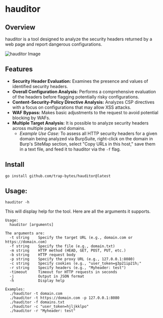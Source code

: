 # hauditor

## Overview

hauditor is a tool designed to analyze the security headers returned by a web page and report dangerous configurations.


![hauditor Image](https://github.com/trap-bytes/hauditor/blob/main/static/hauditor.png)

## Features

- **Security Header Evaluation:** Examines the presence and values of identified security headers.
- **Overall Configuration Analysis:** Performs a comprehensive evaluation of the headers before flagging potentially risky configurations.
- **Content-Security-Policy Directive Analysis:** Analyzes CSP directives with a focus on configurations that may allow XSS attacks.
- **WAF Bypass:** Makes basic adjustments to the request to avoid potential blocking by WAFs.
- **Multiple Target Analysis:** It is possible to analyze security headers across multiple pages and domains.
  - *Example Use Case:* To assess all HTTP security headers for a given domain being analyzed via BurpSuite, right-click on the domain in Burp's SiteMap section, select "Copy URLs in this host," save them in a text file, and feed it to hauditor via the `-f` flag.

## Install

```
go install github.com/trap-bytes/hauditor@latest
```
## Usage:

```
hauditor -h
```

This will display help for the tool. Here are all the arguments it supports.

```
Usage:
  hauditor [arguments]

The arguments are:
  -t string    Specify the target URL (e.g., domain.com or https://domain.com)
  -f string    Specify the file (e.g., domain.txt)
  -m string    HTTP method (HEAD, GET, POST, PUT, etc.)
  -b string    HTTP request body
  -p string    Specify the proxy URL (e.g., 127.0.0.1:8080)
  -c string    Specify cookies (e.g., "user_token=g3p21ip21h;"
  -r string    Specify headers (e.g., "Myheader: test")
  -timeout     Timeout for HTTP requests in seconds
  -j           Output in JSON format
  -h           Display help

Examples:
  ./hauditor -t domain.com
  ./hauditor -t https://domain.com -p 127.0.0.1:8080
  ./hauditor -f domains.txt
  ./hauditor -c "user_token=hjljkklpo"
  ./hauditor -r "Myheader: test"
```
